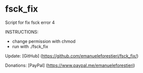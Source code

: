 # fsck_fix

Script for fix fsck error 4

INSTRUCTIONS:
 - change permission with chmod
 - run with ./fsck_fix

Update: [GitHub] (https://github.com/emanueleforestieri/fsck_fix/)

Donations: [PayPal] (https://www.paypal.me/emanueleforestieri)
